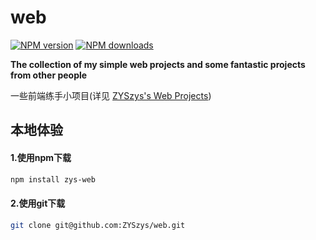 # web

[![NPM version](https://img.shields.io/npm/v/zys-web.svg?style=flat)](https://npmjs.org/package/zys-web)
[![NPM downloads](http://img.shields.io/npm/dm/zys-web.svg?style=flat)](https://npmjs.org/package/zys-web)

**The collection of my simple web projects and some fantastic projects from other people**

一些前端练手小项目(详见 [ZYSzys's Web Projects](https://zyszys.github.io/web/))


## 本地体验

#### 1.使用npm下载
```bash
npm install zys-web
```

#### 2.使用git下载
```bash
git clone git@github.com:ZYSzys/web.git
```


